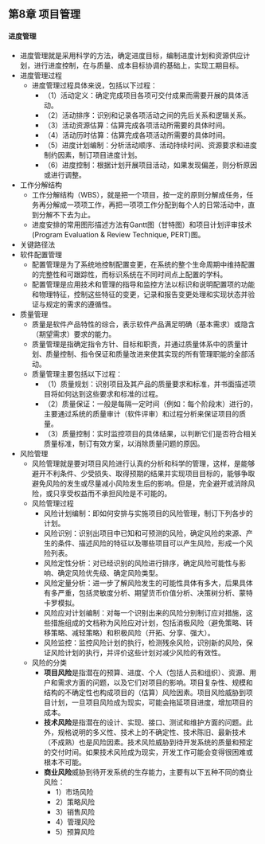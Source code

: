 ## 第8章 项目管理
#### 进度管理
- 进度管理就是采用科学的方法，确定进度目标，编制进度计划和资源供应计划，进行进度控制，在与质量、成本目标协调的基础上，实现工期目标。
- 进度管理过程
	- 进度管理过程具体来说，包括以下过程：
		- （1）活动定义：确定完成项目各项可交付成果而需要开展的具体活动。
		- （2）活动排序：识别和记录各项活动之间的先后关系和逻辑关系。
		- （3）活动资源估算：估算完成各项活动所需要的具体时间。
		- （4）活动历时估算：估算完成各项活动所需要的具体时间。
		- （5）进度计划编制：分析活动顺序、活动持续时间、资源要求和进度制约因素，制订项目进度计划。
		- （6）进度控制：根据计划开展项目活动，如果发现偏差，则分析原因或进行调整。
- 工作分解结构
	- 工作分解结构（WBS），就是把一个项目，按一定的原则分解成任务，任务再分解成一项项工作，再把一项项工作分配到每个人的日常活动中，直到分解不下去为止。
	- 进度安排的常用图形描述方法有Gantt图（甘特图）和项目计划评审技术(Program Evaluation & Review Technique, PERT)图。
- 关键路径法
- 软件配置管理
	- 配置管理是为了系统地控制配置变更，在系统的整个生命周期中维持配置的完整性和可跟踪性，而标识系统在不同时间点上配置的学科。
	- 配置管理是应用技术和管理的指导和监控方法以标识和说明配置项的功能和物理特征，控制这些特征的变更，记录和报告变更处理和实现状态并验证与规定的需求的遵循性。
- 质量管理
	- 质量是软件产品特性的综合，表示软件产品满足明确（基本需求）或隐含（期望需求）要求的能力。
	- 质量管理是指确定指令方针、目标和职责，并通过质量体系中的质量计划、质量控制、指令保证和质量改进来使其实现的所有管理职能的全部活动。
	- 质量管理主要包括以下过程：
		- （1）质量规划：识别项目及其产品的质量要求和标准，并书面描述项目将如何达到这些要求和标准的过程。
		- （2）质量保证：一般是每隔一定时间（例如：每个阶段末）进行的，主要通过系统的质量审计（软件评审）和过程分析来保证项目的质量。
		- （3）质量控制：实时监控项目的具体结果，以判断它们是否符合相关质量标准，制订有效方案，以消除质量问题的原因。
- 风险管理
	- 风险管理就是要对项目风险进行认真的分析和科学的管理，这样，是能够避开不利条件、少受损失、取得预期的结果并实现项目目标的，能够争取避免风险的发生或尽量减小风险发生后的影响。但是，完全避开或消除风险，或只享受权益而不承担风险是不可能的。
	- 风险管理过程
		- 风险计划编制：即如何安排与实施项目的风险管理，制订下列各步的计划。
		- 风险识别：识别出项目中已知和可预测的风险，确定风险的来源、产生的条件、描述风险的特征以及哪些项目可以产生风险，形成一个风险列表。
		- 风险定性分析：对已经识别的风险进行排序，确定风险可能性与影响、确定风险优先级、确定风险类型。
		- 风险定量分析：进一步了解风险发生的可能性具体有多大，后果具体有多严重，包括灵敏度分析、期望货币价值分析、决策树分析、蒙特卡罗模拟。
		- 风险应对计划编制：对每一个识别出来的风险分别制订应对措施，这些措施组成的文档称为风险应对计划，包括消极风险（避免策略、转移策略、减轻策略）和积极风险（开拓、分享、强大）。
		- 风险监控：监控风险计划的执行，检测残余风险，识别新的风险，保证风险计划的执行，并评价这些计划对减少风险的有效性。
	- 风险的分类
		- **项目风险**是指潜在的预算、进度、个人（包括人员和组织）、资源、用户和需求方面的问题，以及它们对项目的影响。项目复杂性、规模和结构的不确定性也构成项目的（估算）风险因素。项目风险威胁到项目计划，一旦项目风险成为现实，可能会拖延项目进度，增加项目的成本。
		- **技术风险**是指潜在的设计、实现、接口、测试和维护方面的问题。此外，规格说明的多义性、技术上的不确定性、技术陈旧、最新技术（不成熟）也是风险因素。技术风险威胁到待开发系统的质量和预定的交付时间。如果技术风险成为现实，开发工作可能会变得很困难或根本不可能。
		- **商业风险**威胁到待开发系统的生存能力，主要有以下五种不同的商业风险：
			- 1）市场风险
			- 2）策略风险
			- 3）销售风险
			- 4）管理风险
			- 5）预算风险